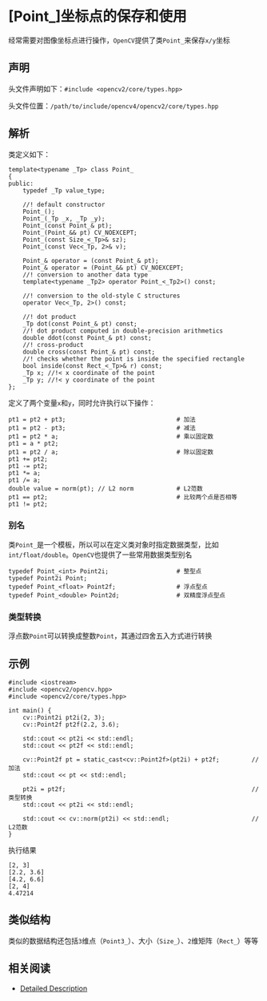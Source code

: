 
# [Point_]坐标点的保存和使用

经常需要对图像坐标点进行操作，`OpenCV`提供了类`Point_`来保存`x/y`坐标

## 声明

头文件声明如下：`#include <opencv2/core/types.hpp>`

头文件位置：`/path/to/include/opencv4/opencv2/core/types.hpp`

## 解析

类定义如下：

```
template<typename _Tp> class Point_
{
public:
    typedef _Tp value_type;

    //! default constructor
    Point_();
    Point_(_Tp _x, _Tp _y);
    Point_(const Point_& pt);
    Point_(Point_&& pt) CV_NOEXCEPT;
    Point_(const Size_<_Tp>& sz);
    Point_(const Vec<_Tp, 2>& v);

    Point_& operator = (const Point_& pt);
    Point_& operator = (Point_&& pt) CV_NOEXCEPT;
    //! conversion to another data type
    template<typename _Tp2> operator Point_<_Tp2>() const;

    //! conversion to the old-style C structures
    operator Vec<_Tp, 2>() const;

    //! dot product
    _Tp dot(const Point_& pt) const;
    //! dot product computed in double-precision arithmetics
    double ddot(const Point_& pt) const;
    //! cross-product
    double cross(const Point_& pt) const;
    //! checks whether the point is inside the specified rectangle
    bool inside(const Rect_<_Tp>& r) const;
    _Tp x; //!< x coordinate of the point
    _Tp y; //!< y coordinate of the point
};
```

定义了两个变量`x`和`y`，同时允许执行以下操作：

```
pt1 = pt2 + pt3;                               # 加法
pt1 = pt2 - pt3;                               # 减法
pt1 = pt2 * a;                                 # 乘以固定数
pt1 = a * pt2;
pt1 = pt2 / a;                                 # 除以固定数
pt1 += pt2;
pt1 -= pt2;
pt1 *= a;
pt1 /= a;
double value = norm(pt); // L2 norm            # L2范数
pt1 == pt2;                                    # 比较两个点是否相等
pt1 != pt2;
```

### 别名

类`Point_`是一个模板，所以可以在定义类对象时指定数据类型，比如`int/float/double`。`OpenCV`也提供了一些常用数据类型别名

```
typedef Point_<int> Point2i;                   # 整型点
typedef Point2i Point;
typedef Point_<float> Point2f;                 # 浮点型点
typedef Point_<double> Point2d;                # 双精度浮点型点
```

### 类型转换

浮点数`Point`可以转换成整数`Point`，其通过四舍五入方式进行转换

## 示例

```
#include <iostream>
#include <opencv2/opencv.hpp>
#include <opencv2/core/types.hpp>

int main() {
    cv::Point2i pt2i(2, 3);
    cv::Point2f pt2f(2.2, 3.6);

    std::cout << pt2i << std::endl;
    std::cout << pt2f << std::endl;

    cv::Point2f pt = static_cast<cv::Point2f>(pt2i) + pt2f;         // 加法
    std::cout << pt << std::endl;

    pt2i = pt2f;                                                    // 类型转换
    std::cout << pt2i << std::endl;

    std::cout << cv::norm(pt2i) << std::endl;                       // L2范数
}
```

执行结果

```
[2, 3]
[2.2, 3.6]
[4.2, 6.6]
[2, 4]
4.47214
```

## 类似结构

类似的数据结构还包括`3`维点（`Point3_`）、大小（`Size_`）、`2`维矩阵（`Rect_`）等等

## 相关阅读

* [Detailed Description](https://docs.opencv.org/4.1.0/db/d4e/classcv_1_1Point__.html#details)